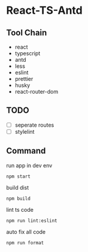 # React-TS-Antd

## Tool Chain

- react
- typescript
- antd
- less
- eslint
- prettier
- husky
- react-router-dom

## TODO

- [ ] seperate routes
- [ ] stylelint

## Command

run app in dev env
```
npm start
```

build dist
```
npm build
```

lint ts code
```
npm run lint:eslint
```

auto fix all code
```
npm run format
```
